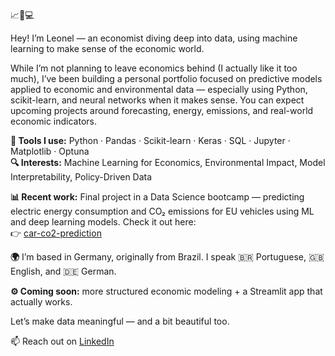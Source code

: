 📈🧠💻

Hey! I’m Leonel — an economist diving deep into data, using machine learning to make sense of the economic world.

While I’m not planning to leave economics behind (I actually like it too much), I’ve been building a personal portfolio focused on predictive models applied to economic and environmental data — especially using Python, scikit-learn, and neural networks when it makes sense. You can expect upcoming projects around forecasting, energy, emissions, and real-world economic indicators.

**🧰 Tools I use:** Python · Pandas · Scikit-learn · Keras · SQL · Jupyter · Matplotlib · Optuna  
**🔍 Interests:** Machine Learning for Economics, Environmental Impact, Model Interpretability, Policy-Driven Data

**📊 Recent work:** Final project in a Data Science bootcamp — predicting electric energy consumption and CO₂ emissions for EU vehicles using ML and deep learning models. Check it out here:  
👉 [car-co2-prediction](https://github.com/leonellb/car-co2-prediction)

**🌍** I’m based in Germany, originally from Brazil. I speak 🇧🇷 Portuguese, 🇬🇧 English, and 🇩🇪 German.

**⚙️ Coming soon:** more structured economic modeling + a Streamlit app that actually works.

Let’s make data meaningful — and a bit beautiful too.

📫 Reach out on [LinkedIn](https://www.linkedin.com/in/leonelleitebarros/)
